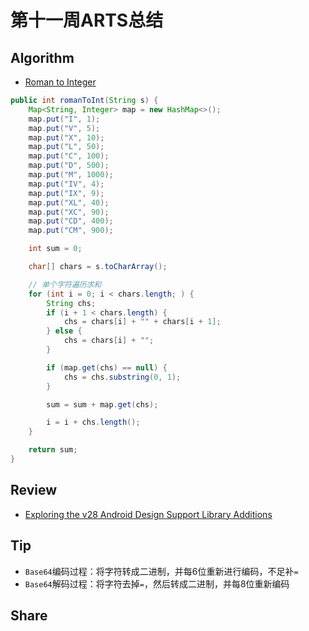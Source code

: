 # 第十一周ARTS总结
## Algorithm
- [Roman to Integer](https://leetcode.com/problems/roman-to-integer/)
```java
public int romanToInt(String s) {
    Map<String, Integer> map = new HashMap<>();
    map.put("I", 1);
    map.put("V", 5);
    map.put("X", 10);
    map.put("L", 50);
    map.put("C", 100);
    map.put("D", 500);
    map.put("M", 1000);
    map.put("IV", 4);
    map.put("IX", 9);
    map.put("XL", 40);
    map.put("XC", 90);
    map.put("CD", 400);
    map.put("CM", 900);

    int sum = 0;

    char[] chars = s.toCharArray();

    // 单个字符遍历求和
    for (int i = 0; i < chars.length; ) {
        String chs;
        if (i + 1 < chars.length) {
            chs = chars[i] + "" + chars[i + 1];
        } else {
            chs = chars[i] + "";
        }

        if (map.get(chs) == null) {
            chs = chs.substring(0, 1);
        }

        sum = sum + map.get(chs);

        i = i + chs.length();
    }

    return sum;
}
```

## Review
- [Exploring the v28 Android Design Support Library Additions](https://medium.com/google-developer-experts/exploring-the-v28-android-design-support-library-2c96c6031ae8)  

## Tip
+ `Base64`编码过程：将字符转成二进制，并每6位重新进行编码，不足补`=`
+ `Base64`解码过程：将字符去掉`=`，然后转成二进制，并每8位重新编码

## Share